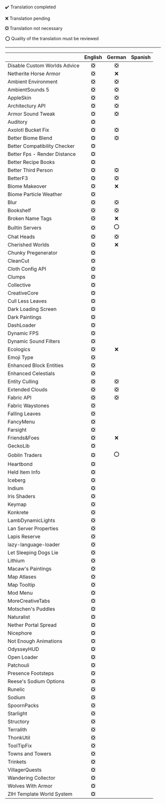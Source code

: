 ✔️ Translation completed

❌ Translation pending

❎ Translation not necessary

⭕ Quality of the translation must be reviewed

-----

|  | English | German | Spanish |
| :---         |:---:|:---:|:---:|
| Disable Custom Worlds Advice   | ❎ | ❎ |
| Netherite Horse Armor     | ❎ | ❌ |
| Ambient Environment    | ❎ | ❎ |
| AmbientSounds 5     | ❎ | ❎ |
| AppleSkin    | ❎ | ❎ |
| Architectury API | ❎ | ❎ |
| Armor Sound Tweak | ❎ | ❎ |
| Auditory | ❎ |  |
| Axolotl Bucket Fix | ❎ | ❎ |
| Better Biome Blend | ❎ | ❎ |
| Better Compatibility Checker | ❎ |  |
| Better Fps - Render Distance | ❎ |  |
| Better Recipe Books | ❎ |  |
| Better Third Person | ❎ | ❎ |
| BetterF3 | ❎ | ❎ |
| Biome Makeover | ❎ | ❌ |
| Biome Particle Weather | ❎ |  |
| Blur | ❎ | ❎ |
| Bookshelf | ❎ | ❎ |
| Broken Name Tags | ❎ | ❌ |
| Builtin Servers | ❎ | ⭕ |
| Chat Heads | ❎ | ❎ |
| Cherished Worlds | ❎ | ❌ |
| Chunky Pregenerator | ❎ |  |
| CleanCut | ❎ |  |
| Cloth Config API | ❎ |  |
| Clumps | ❎ |  |
| Collective | ❎ |  |
| CreativeCore | ❎ |  |
| Cull Less Leaves | ❎ |  |
| Dark Loading Screen | ❎ |  |
| Dark Paintings | ❎ |  |
| DashLoader | ❎ |  |
| Dynamic FPS | ❎ |  |
| Dynamic Sound Filters | ❎ |  |
| Ecologics | ❎ | ❌ |
| Emoji Type | ❎ |  |
| Enhanced Block Entities | ❎ |  |
| Enhanced Celestials | ❎ |  |
| Entity Culling | ❎ | ❎ |
| Extended Clouds | ❎ | ❎ |
| Fabric API | ❎ | ❎ |
| Fabric Waystones | ❎ |  |
| Falling Leaves | ❎ |  |
| FancyMenu | ❎ |  |
| Farsight | ❎ |  |
| Friends&Foes | ❎ | ❌ |
| GeckoLib | ❎ |  |
| Goblin Traders | ❎ | ⭕ |
| Heartbond | ❎ | |
| Held Item Info | ❎ |  |
| Iceberg | ❎ |  |
| Indium | ❎ |  |
| Iris Shaders | ❎ |  |
| Keymap | ❎ |  |
| Konkrete | ❎ |  |
| LambDynamicLights | ❎ |  |
| Lan Server Properties | ❎ |  |
| Lapis Reserve | ❎ |  |
| lazy-language-loader | ❎ |  |
| Let Sleeping Dogs Lie | ❎ |  |
| Lithium | ❎ |  |
| Macaw's Paintings | ❎ |  |
| Map Atlases | ❎ |  |
| Map Tooltip | ❎ |  |
| Mod Menu | ❎ |  |
| MoreCreativeTabs | ❎ |  |
| Motschen's Puddles | ❎ |  |
| Naturalist | ❎ |  |
| Nether Portal Spread | ❎ |  |
| Nicephore | ❎ |  |
| Not Enough Animations | ❎ |  |
| OdysseyHUD | ❎ |  |
| Open Loader | ❎ |  |
| Patchouli | ❎ |  |
| Presence Footsteps | ❎ |  |
| Reese's Sodium Options | ❎ |  |
| Runelic | ❎ |  |
| Sodium | ❎ |  |
| SpoornPacks | ❎ |  |
| Starlight | ❎ |  |
| Structory | ❎ |  |
| Terralith | ❎ |  |
| ThonkUtil | ❎ |  |
| ToolTipFix | ❎ |  |
| Towns and Towers | ❎ |  |
| Trinkets | ❎ |  |
| VillagerQuests | ❎ |  |
| Wandering Collector | ❎ |  |
| Wolves With Armor | ❎ |  |
| ZIH Template World System | ❎ |  |
